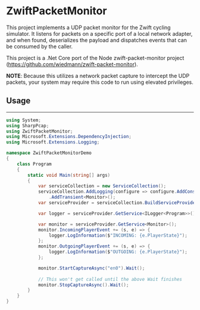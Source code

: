 # ZwiftPacketMonitor
This project implements a UDP packet monitor for the Zwift cycling simulator. It listens for packets on a specific port of a local network adapter, and when found, deserializes the payload and dispatches events that can be consumed by the caller.

This project is a .Net Core port of the Node zwift-packet-monitor project (https://github.com/wiedmann/zwift-packet-monitor).

**NOTE**: Because this utilizes a network packet capture to intercept the UDP packets, your system may require this code to run using elevated privileges.

## Usage
---
```c#
using System;
using SharpPcap;
using ZwiftPacketMonitor;
using Microsoft.Extensions.DependencyInjection;
using Microsoft.Extensions.Logging;

namespace ZwiftPacketMonitorDemo
{
    class Program
    {
        static void Main(string[] args)
        {
            var serviceCollection = new ServiceCollection();
            serviceCollection.AddLogging(configure => configure.AddConsole())                    
                .AddTransient<Monitor>();
            var serviceProvider = serviceCollection.BuildServiceProvider(); 

            var logger = serviceProvider.GetService<ILogger<Program>>();

            var monitor = serviceProvider.GetService<Monitor>();
            monitor.IncomingPlayerEvent += (s, e) => {
                logger.LogInformation($"INCOMING: {e.PlayerState}");
            };
            monitor.OutgoingPlayerEvent += (s, e) => {
                logger.LogInformation($"OUTGOING: {e.PlayerState}");
            };

            monitor.StartCaptureAsync("en0").Wait();
          
            // This won't get called until the above Wait finishes
            monitor.StopCaptureAsync().Wait();
        }
    }
}
```
